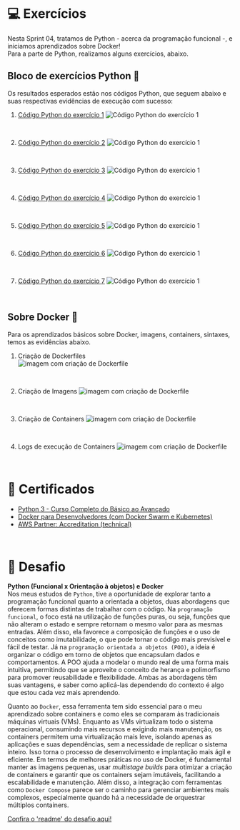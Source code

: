 # 💻 Exercícios

Nesta Sprint 04, tratamos de Python - acerca da programação funcional -, e iniciamos aprendizados sobre Docker!  
Para a parte de Python, realizamos alguns exercícios, abaixo.

## Bloco de exercícios Python 🐍

Os resultados esperados estão nos códigos Python, que seguem abaixo e suas respectivas evidências de execução com sucesso:

1.  [Código Python do exercício 1](exercicios/ex01/ex01-codigo.py)
![Código Python do exercício 1](exercicios/ex01/ex01-sucesso.png)

<br/>

2.  [Código Python do exercício 2](exercicios/ex02/ex02-codigo.py) 
![Código Python do exercício 1](exercicios/ex02/ex02-sucesso.png)

<br/>

3.  [Código Python do exercício 3](exercicios/ex03/ex03-codigo.py)
![Código Python do exercício 1](exercicios/ex03/ex03-sucesso.png)

<br/>

4.  [Código Python do exercício 4](exercicios/ex04/ex04-codigo.py) 
![Código Python do exercício 1](exercicios/ex04/ex04-sucesso.png)

<br/>

5.  [Código Python do exercício 5](exercicios/ex05/ex05-codigo.py) 
![Código Python do exercício 1](exercicios/ex05/ex05-sucesso.png)

<br/>

6.  [Código Python do exercício 6](exercicios/ex06/ex06-codigo.py) 
![Código Python do exercício 1](exercicios/ex06/ex06-sucesso.png)

<br/>

7.  [Código Python do exercício 7](exercicios/ex07/ex07-codigo.py)
![Código Python do exercício 1](exercicios/ex07/ex07-sucesso.png)

<br/>

## Sobre Docker 🐋

Para os aprendizados básicos sobre Docker, imagens, containers, sintaxes, temos as evidências abaixo.

1. Criação de Dockerfiles  
![imagem com criação de Dockerfile](evidencias/Etapa1/01-Dockerfile.png)

<br/>

2. Criação de Imagens
![imagem com criação de Dockerfile](evidencias/Etapa1/02-build_imagem.png)

<br/>

3. Criação de Containers
![imagem com criação de Dockerfile](evidencias/Etapa3/05-docker_ps-a.png)

<br/>

4. Logs de execução de Containers
![imagem com criação de Dockerfile](evidencias/Etapa3/06-docker_logs.png)

<br/>


# 📜 Certificados

- [Python 3 - Curso Completo do Básico ao Avançado](certificados/Python.png)
- [Docker para Desenvolvedores (com Docker Swarm e Kubernetes)](certificados/docker.png)
- [AWS Partner: Accreditation (technical)](certificados/xxxxx.png)

<br/>  
  
# 🧠 Desafio
**Python (Funcional x Orientação à objetos) e Docker**  
Nos meus estudos de `Python`, tive a oportunidade de explorar tanto a programação funcional quanto a orientada a objetos, duas abordagens que oferecem formas distintas de trabalhar com o código. Na `programação funcional`, o foco está na utilização de funções puras, ou seja, funções que não alteram o estado e sempre retornam o mesmo valor para as mesmas entradas. Além disso, ela favorece a composição de funções e o uso de conceitos como imutabilidade, o que pode tornar o código mais previsível e fácil de testar. Já na `programação orientada a objetos (POO)`, a ideia é organizar o código em torno de objetos que encapsulam dados e comportamentos. A POO ajuda a modelar o mundo real de uma forma mais intuitiva, permitindo que se aproveite o conceito de herança e polimorfismo para promover reusabilidade e flexibilidade. Ambas as abordagens têm suas vantagens, e saber como aplicá-las dependendo do contexto é algo que estou cada vez mais aprendendo.

Quanto ao `Docker`, essa ferramenta tem sido essencial para o meu aprendizado sobre containers e como eles se comparam às tradicionais máquinas virtuais (VMs). Enquanto as VMs virtualizam todo o sistema operacional, consumindo mais recursos e exigindo mais manutenção, os containers permitem uma virtualização mais leve, isolando apenas as aplicações e suas dependências, sem a necessidade de replicar o sistema inteiro. Isso torna o processo de desenvolvimento e implantação mais ágil e eficiente. Em termos de melhores práticas no uso de Docker, é fundamental manter as imagens pequenas, usar *multistage builds* para otimizar a criação de containers e garantir que os containers sejam imutáveis, facilitando a escalabilidade e manutenção. Além disso, a integração com ferramentas como `Docker Compose` parece ser o caminho para gerenciar ambientes mais complexos, especialmente quando há a necessidade de orquestrar múltiplos containers.

[Confira o 'readme' do desafio aqui!](Desafio/README.md)
